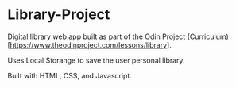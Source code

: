 # Library-Project

Digital library web app built as part of the Odin Project (Curriculum)[https://www.theodinproject.com/lessons/library].

Uses Local Storange to save the user personal library.

Built with HTML, CSS, and Javascript.
